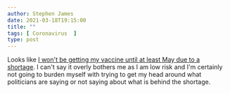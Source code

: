 ```yaml
---
author: Stephen James
date: 2021-03-18T19:15:00
title: ""
tags: [ Coronavirus  ]
type: post
---
```

Looks like [I won't be getting my vaccine until at least May due to a shortage](https://www.theguardian.com/world/2021/mar/17/nhs-covid-vaccine-rollout-under-50s-delayed-major-shortage?). I can't say it overly bothers me as I am low risk and I'm certainly not going to burden myself with trying to get my head around what politicians are saying or not saying about what is behind the shortage. 
